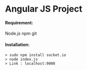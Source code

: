 # Angular JS Project

#### Requirement:
Node.js
npm
git

#### Installation:  
    > sudo npm install socket.io
    > node index.js
    > Link : localhost:9000

